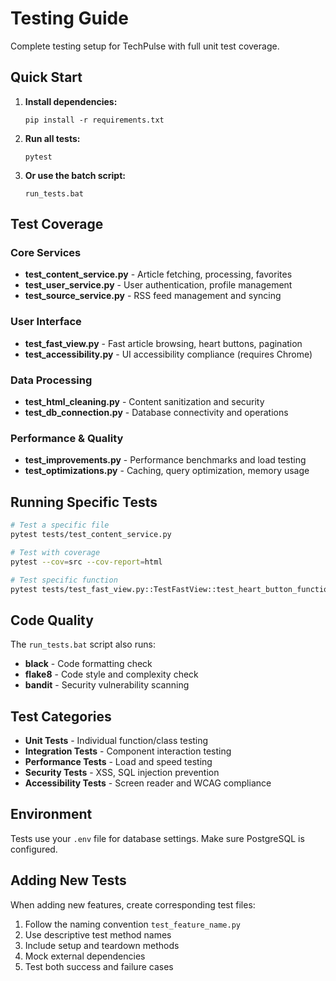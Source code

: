 # Testing Guide

Complete testing setup for TechPulse with full unit test coverage.

## Quick Start

1. **Install dependencies:**
   ```
   pip install -r requirements.txt
   ```

2. **Run all tests:**
   ```
   pytest
   ```

3. **Or use the batch script:**
   ```
   run_tests.bat
   ```

## Test Coverage

### Core Services
- **test_content_service.py** - Article fetching, processing, favorites
- **test_user_service.py** - User authentication, profile management
- **test_source_service.py** - RSS feed management and syncing

### User Interface
- **test_fast_view.py** - Fast article browsing, heart buttons, pagination
- **test_accessibility.py** - UI accessibility compliance (requires Chrome)

### Data Processing
- **test_html_cleaning.py** - Content sanitization and security
- **test_db_connection.py** - Database connectivity and operations

### Performance & Quality
- **test_improvements.py** - Performance benchmarks and load testing
- **test_optimizations.py** - Caching, query optimization, memory usage

## Running Specific Tests

```bash
# Test a specific file
pytest tests/test_content_service.py

# Test with coverage
pytest --cov=src --cov-report=html

# Test specific function
pytest tests/test_fast_view.py::TestFastView::test_heart_button_functionality
```

## Code Quality

The `run_tests.bat` script also runs:
- **black** - Code formatting check
- **flake8** - Code style and complexity check  
- **bandit** - Security vulnerability scanning

## Test Categories

- **Unit Tests** - Individual function/class testing
- **Integration Tests** - Component interaction testing
- **Performance Tests** - Load and speed testing
- **Security Tests** - XSS, SQL injection prevention
- **Accessibility Tests** - Screen reader and WCAG compliance

## Environment

Tests use your `.env` file for database settings. Make sure PostgreSQL is configured.

## Adding New Tests

When adding new features, create corresponding test files:
1. Follow the naming convention `test_feature_name.py`
2. Use descriptive test method names
3. Include setup and teardown methods
4. Mock external dependencies
5. Test both success and failure cases